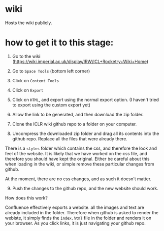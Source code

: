 # wiki
Hosts the wiki publicly.


# how to get it to this stage:

1) Go to the wiki (https://wiki.imperial.ac.uk/display/IRW/ICL+Rocketry+Wiki+Home)

2) Go to `Space Tools` (bottom left corner)

3) Click on `Content Tools`

4) Click on `Export`

5) Click on `HTML`, and export using the normal export option. (I haven't tried to export using the custom export yet)

6) Allow the link to be generated, and then download the zip folder.

7) Clone the ICLR wiki github repo to a folder on your computer.

8) Uncompress the downloaded zip folder and drag all its contents into the github repo. Replace all the files that were already there.

There is a  `styles` folder which contains the css, and therefore the look and feel of the website. It is likely that we have worked on the css file, and therefore you should have kept the original. Either be careful about this when loading in the wiki, or simple remove these particular changes from github.

At the moment, there are no css changes, and as such it doesn't matter.

9) Push the changes to the github repo, and the new website should work.


How does this work?

Confluence effectively exports a website. all the images and text are already included in the folder. Therefore when github is asked to render the webiste, it simply finds the `index.html` file in the folder and renders it on your browser. As you click links, it is just navigating your github repo.
